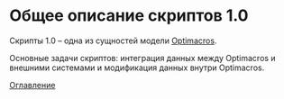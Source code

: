 # Общее описание cкриптов 1.0

Скрипты 1.0 – одна из сущностей модели [Optimacros](https://optimacros.ru/).

Основные задачи скриптов: интеграция данных между Optimacros и внешними системами и модификация данных внутри Optimacros.


[Оглавление](README.md)